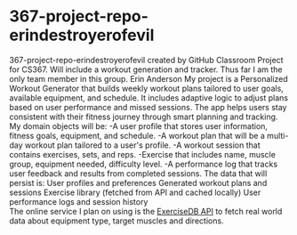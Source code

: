 # 367-project-repo-erindestroyerofevil
367-project-repo-erindestroyerofevil created by GitHub Classroom
Project for CS367. Will include a workout generation and tracker.
Thus far I am the only team member in this group. Erin Anderson
My project is a Personalized Workout Generator that builds weekly workout plans tailored to user goals, available equipment, and schedule. It includes adaptive logic to adjust plans based on user performance and missed sessions. The app helps users stay consistent with their fitness journey through smart planning and tracking.
My domain objects will be:
  -A user profile that stores user information, fitness goals, equipment, and schedule.
  -A workout plan that will be a multi-day workout plan tailored to a user's profile.
  -A workout session that contains exercises, sets, and reps.
  -Exercise that includes name, muscle group, equipment needed, difficulty level.
  -A performance log that tracks user feedback and results from completed sessions.
The data that will persist is: 
  User profiles and preferences
  Generated workout plans and sessions
  Exercise library (fetched from API and cached locally)
  User performance logs and session history  
The online service I plan on using is the  [ExerciseDB API](https://rapidapi.com/justin-WFnsXH_t6/api/exercisedb)  to fetch real world data about equipment type, target muscles and directions.

